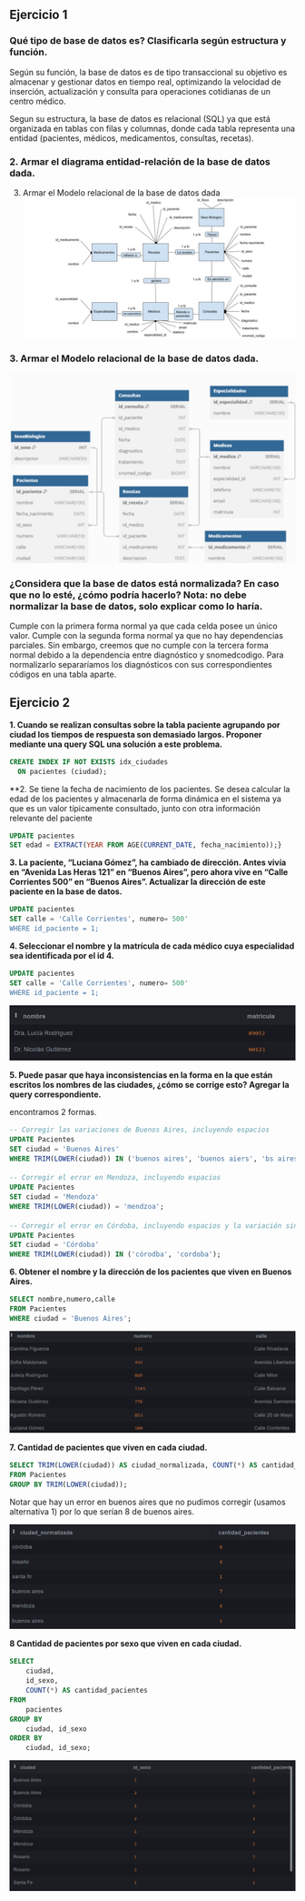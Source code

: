 ## Ejercicio 1

### Qué tipo de base de datos es? Clasificarla según estructura y función.

Según su función, la base de datos es de tipo transaccional su objetivo es almacenar y gestionar datos en tiempo real, optimizando la velocidad de inserción, actualización y consulta para operaciones cotidianas de un centro médico.

Segun su estructura, la base de datos es relacional (SQL) ya que está organizada en tablas con filas y columnas, donde cada tabla representa una entidad (pacientes, médicos, medicamentos, consultas, recetas).
### 2. Armar el diagrama entidad-relación de la base de datos dada.
3. Armar el Modelo relacional de la base de datos dada
![Diagrama Entidad-Relación](images/diagrama%20entidad%20-%20relacion.jpg)

### 3. Armar el Modelo relacional de la base de datos dada.
![Modelo Relacional](images/modelo%20relacional.jpg)

### ¿Considera que la base de datos está normalizada? En caso que no lo esté, ¿cómo podría hacerlo? Nota: no debe normalizar la base de datos, solo explicar como lo haría.

Cumple con la primera forma normal ya que cada celda posee un único valor. Cumple con la segunda forma normal ya que no hay dependencias parciales.
Sin embargo, creemos que no cumple con la tercera forma normal debido a la dependencia entre diagnóstico y snomedcodigo. Para normalizarlo separaríamos los diagnósticos con sus correspondientes códigos en una tabla aparte. 


## Ejercicio 2

**1. Cuando se realizan consultas sobre la tabla paciente agrupando por ciudad los tiempos de respuesta son demasiado largos. Proponer mediante una query SQL una solución a este problema.**

```sql
CREATE INDEX IF NOT EXISTS idx_ciudades 
  ON pacientes (ciudad);
```

**2. Se tiene la fecha de nacimiento de los pacientes. Se desea calcular la edad de los pacientes y almacenarla de forma dinámica en el sistema ya que es un valor típicamente consultado, junto con otra información relevante del paciente

```sql
UPDATE pacientes
SET edad = EXTRACT(YEAR FROM AGE(CURRENT_DATE, fecha_nacimiento));}

```

**3.  La paciente, “Luciana Gómez”, ha cambiado de dirección. Antes vivía en “Avenida Las Heras 121” en “Buenos Aires”, pero ahora vive en “Calle Corrientes 500” en “Buenos Aires”. Actualizar la dirección de este paciente en la base de datos.**

```sql
UPDATE pacientes 
SET calle = 'Calle Corrientes', numero= 500'
WHERE id_paciente = 1;

```

**4. Seleccionar el nombre y la matrícula de cada médico cuya especialidad sea identificada por el id 4.**

```sql
UPDATE pacientes 
SET calle = 'Calle Corrientes', numero= 500'
WHERE id_paciente = 1;
```

![Q4](images/q4.png)

**5. Puede pasar que haya inconsistencias en la forma en la que están escritos los nombres de las ciudades, ¿cómo se corrige esto? Agregar la query correspondiente.**

encontramos 2 formas.
```sql
-- Corregir las variaciones de Buenos Aires, incluyendo espacios
UPDATE Pacientes
SET ciudad = 'Buenos Aires'
WHERE TRIM(LOWER(ciudad)) IN ('buenos aires', 'buenos aiers', 'bs aires');

-- Corregir el error en Mendoza, incluyendo espacios
UPDATE Pacientes
SET ciudad = 'Mendoza'
WHERE TRIM(LOWER(ciudad)) = 'mendzoa';

-- Corregir el error en Córdoba, incluyendo espacios y la variación sin tilde
UPDATE Pacientes
SET ciudad = 'Córdoba'
WHERE TRIM(LOWER(ciudad)) IN ('córodba', 'cordoba');
```



**6. Obtener el nombre y la dirección de los pacientes que viven en Buenos Aires.**

```sql
SELECT nombre,numero,calle
FROM Pacientes
WHERE ciudad = 'Buenos Aires';
```

![Q6](images/q6.png)

**7. Cantidad de pacientes que viven en cada ciudad.**
```sql
SELECT TRIM(LOWER(ciudad)) AS ciudad_normalizada, COUNT(*) AS cantidad_pacientes
FROM Pacientes
GROUP BY TRIM(LOWER(ciudad));
```
Notar que hay un error en buenos aires que no pudimos corregir (usamos alternativa 1) por lo que serían 8 de buenos aires.

![Q7](images/NOO.png)

**8 Cantidad de pacientes por sexo que viven en cada ciudad.** 
```sql
SELECT 
    ciudad, 
    id_sexo, 
    COUNT(*) AS cantidad_pacientes
FROM 
    pacientes
GROUP BY 
    ciudad, id_sexo
ORDER BY 
    ciudad, id_sexo;

```
![Q8](images/q8.png)
